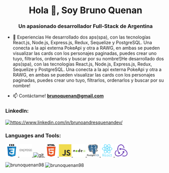 <h1 align="center">Hola 👋, Soy Bruno Quenan</h1>
<h3 align="center">Un apasionado desarrollador Full-Stack de Argentina</h3>

- 📄 Experiencias He desarrollado dos aps(spa), con las tecnologías React.js, Node.js, Express.js, Redux, Sequelize y PostgreSQL. Una conecta a la api externa PokeApi y otra a RAWG, en ambas se pueden visualizar las cards con los personajes paginadas, puedes crear uno tuyo, filtrarlos, ordenarlos y buscar por su nombre!]He desarrollado dos aps(spa), con las tecnologías React.js, Node.js, Express.js, Redux, Sequelize y PostgreSQL. Una conecta a la api externa PokeApi y otra a RAWG, en ambas se pueden visualizar las cards con los personajes paginadas, puedes crear uno tuyo, filtrarlos, ordenarlos y buscar por su nombre!

- 📫 Contáctame! **brunoquenan@gmail.com**

<h3 align="left">LinkedIn:</h3>
<p align="left">
<a href="https://linkedin.com/in/https://www.linkedin.com/in/brunoandresquenandev/" target="blank"><img align="center" src="https://raw.githubusercontent.com/rahuldkjain/github-profile-readme-generator/master/src/images/icons/Social/linked-in-alt.svg" alt="https://www.linkedin.com/in/brunoandresquenandev/" height="30" width="40" /></a>
</p>

<h3 align="left">Languages and Tools:</h3>
<p align="left"> <a href="https://www.w3schools.com/css/" target="_blank" rel="noreferrer"> <img src="https://raw.githubusercontent.com/devicons/devicon/master/icons/css3/css3-original-wordmark.svg" alt="css3" width="40" height="40"/> </a> <a href="https://expressjs.com" target="_blank" rel="noreferrer"> <img src="https://raw.githubusercontent.com/devicons/devicon/master/icons/express/express-original-wordmark.svg" alt="express" width="40" height="40"/> </a> <a href="https://git-scm.com/" target="_blank" rel="noreferrer"> <img src="https://www.vectorlogo.zone/logos/git-scm/git-scm-icon.svg" alt="git" width="40" height="40"/> </a> <a href="https://www.w3.org/html/" target="_blank" rel="noreferrer"> <img src="https://raw.githubusercontent.com/devicons/devicon/master/icons/html5/html5-original-wordmark.svg" alt="html5" width="40" height="40"/> </a> <a href="https://developer.mozilla.org/en-US/docs/Web/JavaScript" target="_blank" rel="noreferrer"> <img src="https://raw.githubusercontent.com/devicons/devicon/master/icons/javascript/javascript-original.svg" alt="javascript" width="40" height="40"/> </a> <a href="https://nodejs.org" target="_blank" rel="noreferrer"> <img src="https://raw.githubusercontent.com/devicons/devicon/master/icons/nodejs/nodejs-original-wordmark.svg" alt="nodejs" width="40" height="40"/> </a> <a href="https://www.postgresql.org" target="_blank" rel="noreferrer"> <img src="https://raw.githubusercontent.com/devicons/devicon/master/icons/postgresql/postgresql-original-wordmark.svg" alt="postgresql" width="40" height="40"/> </a> <a href="https://reactjs.org/" target="_blank" rel="noreferrer"> <img src="https://raw.githubusercontent.com/devicons/devicon/master/icons/react/react-original-wordmark.svg" alt="react" width="40" height="40"/> </a> <a href="https://redux.js.org" target="_blank" rel="noreferrer"> <img src="https://raw.githubusercontent.com/devicons/devicon/master/icons/redux/redux-original.svg" alt="redux" width="40" height="40"/> </a> </p>

<p><img align="left" src="https://github-readme-stats.vercel.app/api/top-langs?username=brunoquenan98&show_icons=true&locale=en&layout=compact" alt="brunoquenan98" /></p>

<p>&nbsp;<img align="center" src="https://github-readme-stats.vercel.app/api?username=brunoquenan98&show_icons=true&theme=dark&title_color=ff0066&locale=en" alt="brunoquenan98" /></p>
